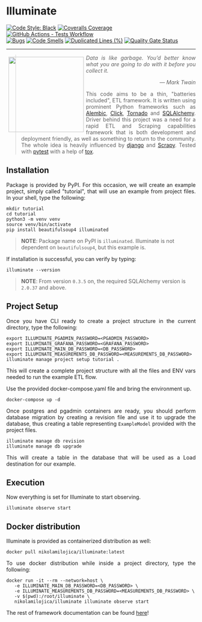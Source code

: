 # Illuminate

[![Code Style: Black](
https://img.shields.io/badge/code%20style-black-000000.svg)](
https://github.com/psf/black)
[![Coveralls Coverage](
https://coveralls.io/repos/github/nikolamilojica/illuminate/badge.svg?branch=master&t=YU1NaL)](
https://coveralls.io/github/nikolamilojica/illuminate?branch=master)
[![GitHub Actions - Tests Workflow](
https://github.com/nikolamilojica/illuminate/actions/workflows/tests.yaml/badge.svg?branch=master)](
https://github.com/nikolamilojica/illuminate/actions/workflows/tests.yaml)
<br>
[![Bugs](
https://sonarcloud.io/api/project_badges/measure?project=nikolamilojica_illuminate&metric=bugs)](
https://sonarcloud.io/summary/new_code?id=nikolamilojica_illuminate)
[![Code Smells](
https://sonarcloud.io/api/project_badges/measure?project=nikolamilojica_illuminate&metric=code_smells)](
https://sonarcloud.io/summary/new_code?id=nikolamilojica_illuminate)
[![Duplicated Lines (%)](
https://sonarcloud.io/api/project_badges/measure?project=nikolamilojica_illuminate&metric=duplicated_lines_density)](
https://sonarcloud.io/summary/new_code?id=nikolamilojica_illuminate)
[![Quality Gate Status](
https://sonarcloud.io/api/project_badges/measure?project=nikolamilojica_illuminate&metric=alert_status)](
https://sonarcloud.io/summary/new_code?id=nikolamilojica_illuminate)
___
<img align="left" style="margin:6px" width="200" height="200" src="https://upload.wikimedia.org/wikipedia/commons/thumb/a/ac/Accueil_scribe_invert.png/241px-Accueil_scribe_invert.png">

> <p align="justify"><i>Data is like garbage.
> You’d better know what you are going to do with it before you
> collect it.</i></p>
> <p align="right"><i>&mdash; Mark Twain</i></p>
> <p align="justify">This code aims to be a thin,
> "batteries included", ETL framework.
> It is written using prominent Python frameworks such as
> <a href="https://alembic.sqlalchemy.org/en/latest/">Alembic</a>,
> <a href="https://click.palletsprojects.com/">Click</a>,
> <a href="https://www.tornadoweb.org/en/stable/">Tornado</a>
> and <a href="https://www.sqlalchemy.org/">SQLAlchemy</a>.
> Driver behind this project was a need for a rapid ETL
> and Scraping capabilities framework that is both development and deployment
> friendly, as well as something to return to the community.
> The whole idea is heavily influenced by
> <a href="https://www.djangoproject.com/">django</a> and
> <a href="https://scrapy.org/">Scrapy</a>.
> Tested with <a href="https://docs.pytest.org/">pytest</a> with a help of
> <a href="https://tox.wiki/en/latest/">tox</a>.</p>

## Installation
<p style="text-align: justify">Package is provided by PyPI. For this occasion,
we will create an example project, simply called "tutorial", that will use an
example from project files. In your shell, type the following:</p>

```shell
mkdir tutorial
cd tutorial
python3 -m venv venv
source venv/bin/activate
pip install beautifulsoup4 illuminated
```

> **NOTE**: Package name on PyPI is `illuminated`. Illuminate is not dependent
> on `beautifulsoup4`, but this example is.

<p style="text-align: justify">If installation is successful, you can verify
by typing:</p>

```shell
illuminate --version
```
> **NOTE**: From version `0.3.5` on, the required SQLAlchemy version is `2.0.37`
and above.

## Project Setup
<p style="text-align: justify">Once you have CLI ready to create a project
structure in the current directory, type the following:</p>

```shell
export ILLUMINATE_PGADMIN_PASSWORD=<PGADMIN_PASSWORD>
export ILLUMINATE_GRAFANA_PASSWORD=<GRAFANA_PASSWORD>
export ILLUMINATE_MAIN_DB_PASSWORD=<DB_PASSWORD>
export ILLUMINATE_MEASUREMENTS_DB_PASSWORD=<MEASUREMENTS_DB_PASSWORD>
illuminate manage project setup tutorial .
```
<p style="text-align: justify">This will create a complete project structure with all the files
and ENV vars needed to run the example ETL flow.</p>

<p style="text-align: justify">Use the provided docker-compose.yaml file and
bring the environment up.</p>

```shell
docker-compose up -d
```
<p style="text-align: justify">Once postgres and pgadmin containers are
ready, you should perform database migration by creating a revision file and
use it to upgrade the database, thus creating a table representing
<code>ExampleModel</code> provided with the project files.</p>

```shell
illuminate manage db revision
illuminate manage db upgrade
```
<p style="text-align: justify">This will create a table in the database that
will be used as a Load destination for our example.</p>

## Execution
<p style="text-align: justify">Now everything is set for Illuminate to start
observing.</p>

```shell
illuminate observe start
```

## Docker distribution
<p style="text-align: justify">Illuminate is provided as containerized
distribution as well:</p>

```shell
docker pull nikolamilojica/illuminate:latest
```
<p style="text-align: justify">To use docker distribution while inside a
project directory, type the following:</p>

```shell
docker run -it --rm --network=host \
   -e ILLUMINATE_MAIN_DB_PASSWORD=<DB_PASSWORD> \
   -e ILLUMINATE_MEASUREMENTS_DB_PASSWORD=<MEASUREMENTS_DB_PASSWORD> \
   -v $(pwd):/root/illuminate \
   nikolamilojica/illuminate illuminate observe start
```

<p style="text-align: justify">The rest of framework documentation can be
found <a href="https://nikolamilojica.github.io/illuminate/">here</a>!</p>
